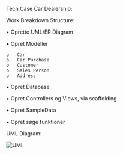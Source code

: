 Tech Case Car Dealership:

Work Breakdown Structure:

  •	Oprette UML/ER Diagram
  
  •	Opret Modeller
  
    o	Car
    o	Car Purchase
    o	Customer
    o	Sales Person
    o	Address
  •	Opret Database
  
  •	Opret Controllers og Views, via scaffolding
  
  •	Opret SampleData
  
  •	Opret søge funktioner
  

UML Diagram:
 
![UML](https://user-images.githubusercontent.com/22456760/177499382-083e84e4-7fa4-449c-9968-3348af6d8b23.PNG)
